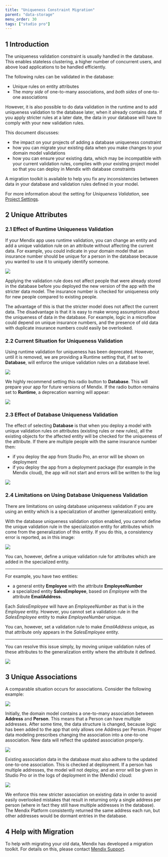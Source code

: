```yaml
---
title: "Uniqueness Constraint Migration"
parent: "data-storage"
menu_order: 30
tags: ["studio pro"]
---
```


## 1 Introduction

The uniqueness validation constraint is usually handled in the database. This enables stateless clustering, a higher number of concurrent users, and above load applications to be handled efficiently.

The following rules can be validated in the database:

* Unique rules on entity attributes
* The *many side* of one-to-many associations, and *both sides* of one-to-one associations

However, it is also possible to do data validation in the runtime and to add uniqueness validation to the database later, when it already contains data. If you apply stricter rules at a later date, the data in your database will have to comply with your new validation rules.

This document discusses:

* the impact on your projects of adding a database uniqueness constraint
* how you can migrate your existing data when you make changes to your domain model validations
* how you can ensure your existing data, which may be incompatible with your current validation rules, complies with your existing project model so that you can deploy in Mendix with database constraints

A migration toolkit is available to help you fix any inconsistencies between data in your database and validation rules defined in your model.

For more information about the setting for *Uniqueness Validation*, see [Project Settings](project-settings).

## 2 Unique Attributes

### 2.1 Effect of Runtime Uniqueness Validation

If your Mendix app uses runtime validation, you can change an entity and add a unique validation rule on an attribute without affecting the current data. For example, you could indicate in your domain model that an insurance number should be unique for a person in the database because you wanted to use it to uniquely identify someone.

![](attachments/datastorage/attr-uniq-validation-rule.PNG)

Applying the validation rule does not affect people that were already stored in the database before you deployed the new version of the app with the stricter data model. The insurance number is checked for uniqueness only for new people compared to existing people.

The advantage of this is that the stricter model does not affect the current data. The disadvantage is that it is easy to make wrong assumptions about the uniqueness of data in the database. For example, logic in a microflow could depend on unique insurance numbers, and the presence of old data with duplicate insurance numbers could easily be overlooked.

### 2.2 Current Situation for Uniqueness Validation

Using runtime validation for uniqueness has been deprecated. However, until it is removed, we are providing a Runtime setting that, if set to **Database**, will enforce the unique validation rules on a database level.

![](attachments/datastorage/uniqueness-validation-setting.PNG)

We highly recommend setting this radio button to **Database**. This will prepare your app for future versions of Mendix. If the radio button remains set to **Runtime**, a deprecation warning will appear:

![](attachments/datastorage/deprecation-warning.PNG)

### 2.3 Effect of Database Uniqueness Validation

The effect of selecting **Database** is that when you deploy a model with unique validation rules on attributes (existing rules or new rules), all the existing objects for the affected entity will be checked for the uniqueness of the attribute. If there are multiple people with the same insurance number then:

* if you deploy the app from Studio Pro, an error will be shown on deployment
* if you deploy the app from a deployment package (for example in the Mendix cloud), the app will not start and errors will be written to the log

![](attachments/datastorage/startup-error.png)

### 2.4 Limitations on Using Database Uniqueness Validation

There are limitations on using database uniqueness validation if you are using an entity which is a specialization of another (generalization) entity.

With the database uniqueness validation option enabled, you cannot define the unique validation rule in the specialization entity for attributes which come from the generalization of this entity. If you do this, a consistency error is reported, as in this image:

![](attachments/datastorage/unique-validation-rule-unresolved.png)

You can, however, define a unique validation rule for attributes which are added in the specialized entity.

---

For example, you have two entities:

* a general entity **Employee** with the attribute **EmployeeNumber**
* a specialized entity **SalesEmployee**, based on *Employee* with the attribute **EmailAddress**.

Each *SalesEmployee* will have an *EmployeeNumber* as that is in the *Employee* entity. However, you cannot set a validation rule in the *SalesEmployee* entity to make *EmployeeNumber* unique.

You can, however, set a validation rule to make *EmailAddress* unique, as that attribute only appears in the *SalesEmployee* entity.

---

You can resolve this issue simply, by moving unique validation rules of these attributes to the generalization entity where the attribute it defined.

![](attachments/datastorage/unique-validation-rule-resolved.png)

## 3 Unique Associations

A comparable situation occurs for associations. Consider the following example:

![](attachments/datastorage/one-to-many-assoc.PNG)

Initially, the domain model contains a one-to-many association between **Address** and **Person**. This means that a Person can have multiple addresses. After some time, the data structure is changed, because logic has been added to the app that only allows one Address per Person. Proper data modeling prescribes changing the association into a one-to-one association. New data will reflect the updated association properly.

![](attachments/datastorage/one-to-one-assoc.PNG)

Existing association data in the database must also adhere to the updated one-to-one association. This is checked at deployment. If a person has multiple addresses, the model will not deploy, and an error will be given in Studio Pro or in the logs of deployment in the (Mendix) cloud:

![](attachments/datastorage/startup-error-assoc.png)

We enforce this new stricter association on existing data in order to avoid easily overlooked mistakes that result in returning only a single address per person (where in fact they still have multiple addresses in the database). The Mendix Platform consistently returned the same address each run, but other addresses would be dormant entries in the database.

## 4 Help with Migration

To help with migrating your old data, Mendix has developed a migration toolkit. For details on this, please contact [Mendix Support](http://support.mendix.com).
